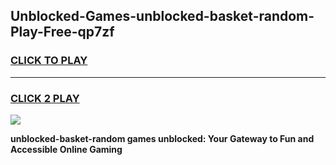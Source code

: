 
## Unblocked-Games-unblocked-basket-random-Play-Free-qp7zf
<h3>
<a href="https://premium76.site?title=unblocked-basket-random&ref=12A">CLICK TO PLAY</a></h3>
<hr>

<h3>
<a href="https://premium76.site?title=unblocked-basket-random&ref=12A">CLICK 2 PLAY</a>
  
</h3>

<a href="https://premium76.site?title=unblocked-basket-random&ref=12A"><img src="https://clearcache.store/games.png"></a>


**unblocked-basket-random games unblocked: Your Gateway to Fun and Accessible Online Gaming**
